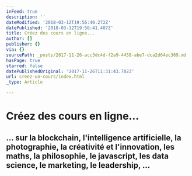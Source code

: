 ```yaml
---
inFeed: true
description: ''
dateModified: '2018-03-12T19:56:40.272Z'
datePublished: '2018-03-12T19:56:41.407Z'
title: Créez des cours en ligne...
author: []
publisher: {}
via: {}
sourcePath: _posts/2017-11-26-acc3dc4d-f2a9-4458-abe7-dca2d64ec369.md
hasPage: true
starred: false
datePublishedOriginal: '2017-11-26T11:31:43.702Z'
url: creez-un-cours/index.html
_type: Article

---
```

# **Créez des cours en ligne...**

## ... sur la blockchain, l'intelligence artificielle, la photographie, la créativité et l'innovation, les maths, la philosophie, le javascript, les data science, le marketing, le leadership, ...